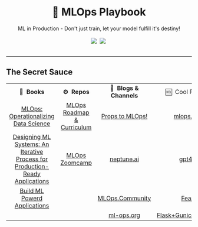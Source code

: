 <div align="center">
<h1>📑 MLOps Playbook</h1>
ML in Production - Don't just train, let your model fulfill it's destiny!
</div>
<br>
<div align="center">
<a target="_blank" href="https://github.com/v-sonawane/mlops-playbook"> <img src="https://img.shields.io/github/stars/v-sonawane/mlops-playbook.svg?style=social&label=Star"></a>&nbsp;
<a target="_blank" href="https://www.linkedin.com/in/vaishnavisonawane"><img src="https://img.shields.io/badge/style--5eba00.svg?label=LinkedIn&logo=linkedin&style=social"></a>&nbsp;
</div>
<br>
<hr>

## The Secret Sauce
<table class="table table-striped table-bordered table-vcenter">
    <tr>
        <td align="center"><b>📔&nbsp; Books</b></td>
        <td align="center"><b>⚙️&nbsp; Repos</b></td>
        <td align="center"><b>📰&nbsp; Blogs & Channels</b></td>
        <td align="center">🆒&nbsp; Cool Projects</td>
    </tr>
    <tr>
        <td align="center"><a href="https://www.oreilly.com/library/view/ml-ops-operationalizing/9781492074663/">MLOps: Operationalizing Data Science</a></td>
        <td align="center"><a href="https://github.com/trojrobert/MLOps_roadmap_and_curriculum">MLOps Roadmap & Curriculum</a></td>
        <td align="center"><a href="https://all-things-machine-learning.gitbook.io/all-things-machine-learning/production-ml/props-to-mlops">Props to MLOps!</a></td>
        <td align="center"><a href="https://mlops.toys/">mlops.toys</a></td>
    </tr>
     <tr>
        <td align="center"><a href="https://www.goodreads.com/book/show/60715378-designing-machine-learning-systems?utm_medium=api&utm_source=author_widget">Designing ML Systems: An Iterative Process for Production-Ready Applications</a></td>
        <td align="center"><a href="https://github.com/DataTalksClub/mlops-zoomcamp">MLOps Zoomcamp</a></td>
        <td align="center"><a href="https://neptune.ai/blog/mlops">neptune.ai</a></td>
        <td align="center"><a href="https://github.com/nomic-ai/gpt4all">gpt4all</a></td>
    </tr>
    <tr>
        <td align="center"><a href="https://www.oreilly.com/library/view/building-machine-learning/9781492045106/">Build ML Powerd Applications</a></td>
        <td align="center"><a href=""></a></td>
        <td align="center"><a href="https://www.youtube.com/@MLOps">MLOps.Community</a></td>
        <td align="center"><a href="https://feast.dev/">Feast</a></ td>
    </tr>
        <tr>
        <td align="center"><a href=""></a></td>
        <td align="center"><a href=""></a></td>
        <td align="center"><a href="https://ml-ops.org/">ml-ops.org</a></td>
        <td align="center"><a href="https://github.com/ivanpanshin/flask_gunicorn_nginx_docker/tree/master">Flask+Gunicorn+Nginx</a></td>
    </tr>
</table>

